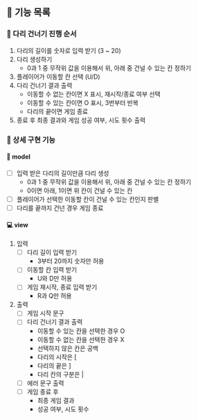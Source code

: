 ## 📝 기능 목록
### 🌉 다리 건너기 진행 순서 
1. 다리의 길이를 숫자로 입력 받기 (3 ~ 20)
2. 다리 생성하기
   - 0과 1 중 무작위 값을 이용해서 위, 아래 중 건널 수 있는 칸 정하기
3. 플레이어가 이동할 칸 선택 (U/D)
4. 다리 건너기 결과 출력
   - 이동할 수 없는 칸이면 X 표시, 재시작/종료 여부 선택
   - 이동할 수 있는 칸이면 O 표시, 3번부터 반복
   - 다리의 끝이면 게임 종료
5. 종료 후 최종 결과와 게임 성공 여부, 시도 횟수 출력

### 📜 상세 구현 기능
#### 🔨 model
- [ ] 입력 받은 다리의 길이만큼 다리 생성
  - 0과 1 중 무작위 값을 이용해서 위, 아래 중 건널 수 있는 칸 정하기
  - 0이면 아래, 1이면 위 칸이 건널 수 있는 칸
- [ ] 플레이어가 선택한 이동할 칸이 건널 수 있는 칸인지 판별
- [ ] 다리를 끝까지 건넌 경우 게임 종료
#### 💻 view
1. 입력
   - [ ] 다리 길이 입력 받기
        - 3부터 20까지 숫자만 허용
   - [ ] 이동할 칸 입력 받기
     - U와 D만 허용
   - [ ] 게임 재시작, 종료 입력 받기
     - R과 Q만 허용
2. 출력
   - [ ] 게임 시작 문구
   - [ ] 다리 건너기 결과 출력
     - 이동할 수 있는 칸을 선택한 경우 O
     - 이동할 수 없는 칸을 선택한 경우 X
     - 선택하지 않은 칸은 공백
     - 다리의 시작은 [
     - 다리의 끝은 ]
     - 다리 칸의 구분은 |
   - [ ] 에러 문구 출력
   - [ ] 게임 종료 후
     - 최종 게임 결과
     - 성공 여부, 시도 횟수